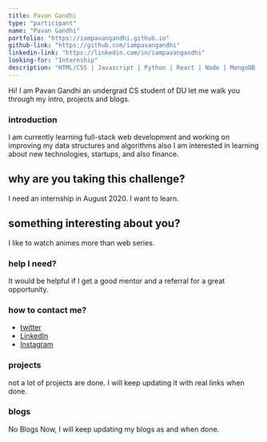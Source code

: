```yaml
---
title: Pavan Gandhi
type: "participant"
name: "Pavan Gandhi"
portfolio: "https://iampavangandhi.github.io"
github-link: "https://github.com/iampavangandhi"
linkedin-link: "https://linkedin.com/in/iampavangandhi"
looking-for: "Internship"
description: "HTML/CSS | Javascript | Python | React | Node | MongoDB | Django"
---
```


Hi! I am Pavan Gandhi an undergrad CS student of DU let me walk you through my intro, projects and blogs.

### introduction

I am currently learning full-stack web development and working on improving my data structures and algorithms also I am interested in learning about new technologies, startups, and also finance.

## why are you taking this challenge?

I need an internship in August 2020.
I want to learn.

## something interesting about you?

I like to watch animes more than web series.

### help I need?

It would be helpful if I get a good mentor and a referral for a great opportunity.

### how to contact me?

- [twitter](https://twitter.com/iampavangandhi)
- [LinkedIn](https://linkedin.com/in/iampavangandhi)
- [Instagram](https://instagram.com/iampavangandhi)

### projects

not a lot of projects are done. I will keep updating it with real links when done.

### blogs

No Blogs Now, I will keep updating my blogs as and when done.
